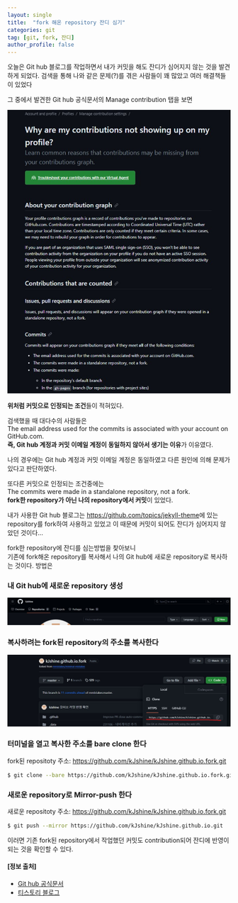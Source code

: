 ```yaml
---
layout: single
title:  "fork 해온 repository 잔디 심기"
categories: git
tag: [git, fork, 잔디]
author_profile: false
---
```


오늘은 Git hub 블로그를 작업하면서 내가 커밋을 해도 잔디가 심어지지 않는 것을 발견하게 되었다.
검색을 통해 나와 같은 문제(?)를 겪은 사람들이 꽤 많았고 여러 해결책들이 있었다

그 중에서 발견한 Git hub 공식문서의 Manage contribution 탭을 보면

![2023-11-08_001](/assets/images/2023-11-08-duplicate_repository/2023-11-08_001.jpg)

**위처럼 커밋으로 인정되는 조건**들이 적혀있다.

검색했을 때 대다수의 사람들은   
The email address used for the commits is associated with your account on GitHub.com.   
**즉, Git hub 계정과 커밋 이메일 계정이 동일하지 않아서 생기는 이유**가 이유였다.

나의 경우에는 Git hub 계정과 커밋 이메일 계정은 동일하였고 다른 원인에 의해 문제가 있다고 판단하였다.   

또다른 커밋으로 인정되는 조건중에는   
The commits were made in a standalone repository, not a fork.   
**fork한 repository가 아닌 나의 repository에서 커밋**이 있었다.

내가 사용한 Git hub 블로그는 <a href="https://github.com/topics/jekyll-theme">https://github.com/topics/jekyll-theme</a>에 있는 repository를 fork하여 사용하고 있었고 이 때문에 커밋이 되어도 잔디가 심어지지 않았던 것이다...   

fork한 repository에 잔디를 심는방법을 찾아보니   
기존에 fork해온 repository를 복사해서 나의 Git hub에 새로운 repository로 복사하는 것이다. 방법은

### 내 Git hub에 새로운 repository 생성

![2023-11-08_002](/assets/images/2023-11-08-duplicate_repository/2023-11-08_002.jpg)

### 복사하려는 fork된 repository의 주소를 복사한다

![2023-11-08_003](/assets/images/2023-11-08-duplicate_repository/2023-11-08_003.jpg)

### 터미널을 열고 복사한 주소를 bare clone 한다
fork된 repositoty 주소: https://github.com/kJshine/kJshine.github.io.fork.git
```bash
$ git clone --bare https://github.com/kJshine/kJshine.github.io.fork.git
```

### 새로운 repository로 Mirror-push 한다
새로운 repositoty 주소: https://github.com/kJshine/kJshine.github.io.fork.git
```bash
$ git push --mirror https://github.com/kJshine/kJshine.github.io.git
```

이러면 기존 fork된 repository에서 작업했던 커밋도 contribution되어 잔디에 반영이 되는 것을 확인할 수 있다.

<div class="notice--success">
<h4>[정보 출처]</h4>
<ul>
    <li><a href="https://docs.github.com/en/account-and-profile/setting-up-and-managing-your-github-profile/managing-contribution-settings-on-your-profile/why-are-my-contributions-not-showing-up-on-my-profile">Git hub 공식문서</a></li>
    <li><a href="https://soranhan.tistory.com/11">티스토리 블로그</a></li>
</ul>
</div>

<!-- **[정보 출처]** [Git hub 공식문서](https://docs.github.com/en/account-and-profile/setting-up-and-managing-your-github-profile/managing-contribution-settings-on-your-profile/why-are-my-contributions-not-showing-up-on-my-profile)
{: .notice--info} -->